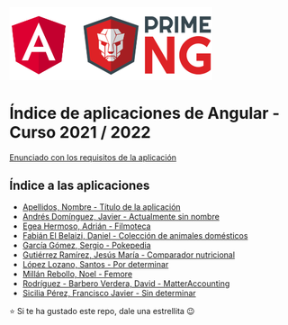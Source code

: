 <img width="360px" src="angular-y-primeng.png">

# Índice de aplicaciones de Angular - Curso 2021 / 2022

[Enunciado con los requisitos de la aplicación](trabajo_angular_v2.pdf)

## Índice a las aplicaciones

* [Apellidos, Nombre - Título de la aplicación](#)
* [Andrés Domínguez, Javier - Actualmente sin nombre](https://github.com/javierandresaluiescampanillas/my-angular-project)
* [Egea Hermoso, Adrián - Filmoteca](https://github.com/AdrianEgeaHermoso/filmotecangular)
* [Fabián El Belaizi, Daniel - Colección de animales domésticos](https://github.com/Danny-06/Coleccion-de-animales-domesticos)
* [García Gómez, Sergio - Pokepedia](https://github.com/SergioGarciaGomez/pokepedia-angular.git)
* [Gutiérrez Ramírez, Jesús María - Comparador nutricional](https://github.com/Jesus-GR/AplicacionAngular)
* [López Lozano, Santos - Por determinar](https://github.com/SantosLopezLozano/proyecto-angular)
* [Millán Rebollo, Noel - Femore](https://github.com/NoelMillan/angular-project.git)
* [Rodríguez - Barbero Verdera, David - MatterAccounting](https://github.com/Davidrbv/MatterAccounting)
* [Sicilia Pérez, Francisco Javier - Sin determinar](https://github.com/FranSiciliaPerez/my_angular_project)

:star: Si te ha gustado este repo, dale una estrellita :wink:
